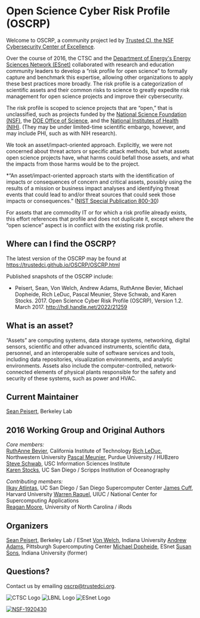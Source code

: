 # Open Science Cyber Risk Profile (OSCRP)
Welcome to OSCRP, a community project led by [Trusted CI, the NSF Cybersecurity Center of Excellence](http://trustedci.org).

Over the course of 2016, the CTSC and the [Department of Energy's Energy Sciences Network (ESnet)](https://www.es.net/) collaborated with research and education community leaders to develop a “risk profile for open science” to formally capture and benchmark this expertise, allowing other organizations to apply these best practices more broadly. The risk profile is a categorization of scientific assets and their common risks to science to greatly expedite risk management for open science projects and improve their cybersecurity.

The risk profile is scoped to science projects that are “open,” that is unclassified, such as projects funded by the [National Science Foundation (NSF)](http://nsf.gov), the [DOE Office of Science](http://science.osti.gov), and the [National Institutes of Health (NIH)](http://www.nih.gov).  (They may be under limited-time scientific embargo, however, and may include PHI, such as with NIH research).

We took an asset/impact-oriented approach.  Explicitly, we were not concerned about threat actors or specific attack methods, but what assets open science projects have, what harms could befall those assets, and what the impacts from those harms would be to the project.

*“An asset/impact-oriented approach starts with the identification of impacts or consequences of concern and critical assets, possibly using the results of a mission or business impact analyses and identifying threat events that could lead to and/or threat sources that could seek those impacts or consequences.” ([NIST Special Publication 800-30](http://nvlpubs.nist.gov/nistpubs/Legacy/SP/nistspecialpublication800-30r1.pdf))


For assets that are commodity IT or for which a risk profile already exists, this effort references that profile and does not duplicate it, except where the “open science” aspect is in conflict with the existing risk profile.

## Where can I find the OSCRP?

The latest version of the OSCRP may be found at https://trustedci.github.io/OSCRP/OSCRP.html

Published snapshots of the OSCRP include:
 * Peisert, Sean, Von Welch, Andrew Adams, RuthAnne Bevier, Michael Dopheide, Rich LeDuc, Pascal Meunier, Steve Schwab, and Karen Stocks. 2017. Open Science Cyber Risk Profile (OSCRP), Version 1.2. March 2017. http://hdl.handle.net/2022/21259

## What is an asset?
“Assets” are computing systems, data storage systems, networking, digital sensors, scientific and other advanced instruments, scientific data, personnel, and an interoperable suite of software services and tools, including data repositories, visualization environments, and analytic environments. Assets also include the computer-controlled, network-connected elements of physical plants responsible for the safety and security of these systems, such as power and HVAC.

## Current Maintainer

[Sean Peisert](https://www.cs.ucdavis.edu/~peisert/), Berkeley Lab

## 2016 Working Group and Original Authors

*Core members:*  
[RuthAnne Bevier](https://directory.caltech.edu/personnel/thanne), California Institute of Technology
[Rich LeDuc](http://www.kelleher.northwestern.edu/people/staff/item/rich-leduc), Northwestern University
[Pascal Meunier](https://hubzero.org/members/1292), Purdue University / HUBzero  
[Steve Schwab](http://www.isi.edu/people/schwab/about), USC Information Sciences Institute   
[Karen Stocks](http://orcid.org/0000-0002-1282-300X), UC San Diego / Scripps Institution of Oceanography

*Contributing members:*  
[Ilkay Atlintas](http://swat.sdsc.edu/ilkay/), UC San Diego / San Diego Supercomputer Center 
[James Cuff](http://scholar.harvard.edu/jcuff/home), Harvard University
[Warren Raquel](http://www.ncsa.illinois.edu/assets/php/directory/contact.php?contact=wraquel), UIUC / National Center for Supercomputing Applications  
[Reagan Moore](http://irods.org/2016/06/profile-of-a-data-science-pioneer-dr-reagan-moore/), University of North Carolina / iRods  

## Organizers
[Sean Peisert](https://www.cs.ucdavis.edu/~peisert/), Berkeley Lab / ESnet
[Von Welch](https://cacr.iu.edu/about/people/administration/von-welch.php), Indiana University
[Andrew Adams](https://www.psc.edu/staff/akadams), Pittsburgh Supercomputing Center
[Michael Dopheide](http://es.net/about/esnet-staff/cybersecurity/michael-dopheide/), ESnet
[Susan Sons](https://cacr.iu.edu/about/people/staff/susan-sons.php), Indiana University (former)

## Questions?

Contact us by emailing [oscrp@trustedci.org](mailto://oscrp@trustedci.org).

![CTSC Logo](https://github.com/trustedci/OSCRP/blob/master/images/CTSC.jpg) ![LBNL Logo](https://github.com/trustedci/OSCRP/blob/master/images/Berkeley_Lab_Logo_Small.png) ![ESnet Logo](https://github.com/trustedci/OSCRP/blob/master/images/esnet-logo.png)

[![NSF-1920430](https://img.shields.io/badge/NSF-1920430-blue.svg)](https://nsf.gov/awardsearch/showAward?AWD_ID=1920430)
